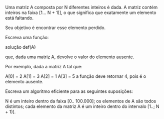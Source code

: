 Uma matriz A composta por N diferentes inteiros é dada. A matriz contém inteiros na faixa [1... N + 1)], o que significa que exatamente um elemento está faltando.

Seu objetivo é encontrar esse elemento perdido.

Escreva uma função:

solução def(A)

que, dada uma matriz A, devolve o valor do elemento ausente.

Por exemplo, dada a matriz A tal que:

  A[0] = 2
  A[1] = 3
  A[2] = 1
  A[3] = 5
a função deve retornar 4, pois é o elemento ausente.

Escreva um algoritmo eficiente para as seguintes suposições:

N é um inteiro dentro da faixa [0.. 100.000];
os elementos de A são todos distintos;
cada elemento da matriz A é um inteiro dentro do intervalo [1..; N + 1)].